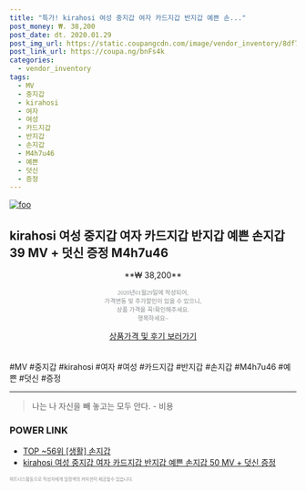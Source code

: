 ```yaml
--- 
title: "특가! kirahosi 여성 중지갑 여자 카드지갑 반지갑 예쁜 손..." 
post_money: ₩. 38,200 
post_date: dt. 2020.01.29 
post_img_url: https://static.coupangcdn.com/image/vendor_inventory/8df7/6c83f2f9f9c8aa478dd7c0505b0868f05577c7787980f5535386e3c10f79.jpg 
post_link_url: https://coupa.ng/bnFs4k 
categories: 
  - vendor_inventory 
tags: 
  - MV 
  - 중지갑 
  - kirahosi 
  - 여자 
  - 여성 
  - 카드지갑 
  - 반지갑 
  - 손지갑 
  - M4h7u46 
  - 예쁜 
  - 덧신 
  - 증정 
--- 
```

[![foo](https://static.coupangcdn.com/image/vendor_inventory/8df7/6c83f2f9f9c8aa478dd7c0505b0868f05577c7787980f5535386e3c10f79.jpg)](https://coupa.ng/bnFs4k) 

## kirahosi 여성 중지갑 여자 카드지갑 반지갑 예쁜 손지갑 39 MV + 덧신 증정 M4h7u46 
<p style="text-align: center;">**₩ 38,200**</p> 
<p style="text-align: center;"><span style="color: #898c8f; font-family: Georgia,Times,serif; font-size: 0.75em;">2020년01월29일에 작성되어, <br>가격변동 및 추가할인이 있을 수 있으니,<br> 상품 가격을 꼭!확인해주세요.<br>행복하세요~</span> 
</p>	 
<div markdown="0" style="text-align: center;"><a href="https://coupa.ng/bnFs4k" class="btn btn--success">상품가격 및 후기 보러가기</a></div> 
<br><br> 
  #MV #중지갑 #kirahosi #여자 #여성 #카드지갑 #반지갑 #손지갑 #M4h7u46 #예쁜 #덧신 #증정 
<hr> 

> 나는 나 자신을 빼 놓고는 모두 안다. - 비용 


### POWER LINK

* <a href="https://blog.naver.com/an0733/221788313788" target="_blank"> TOP ~56위 [생활] 손지갑</a>
* <a href="https://blog.naver.com/fasyy4321/221790254230" target="_blank">kirahosi 여성 중지갑 여자 카드지갑 반지갑 예쁜 손지갑 50 MV + 덧신 증정</a>

<span style="color: #898c8f; font-family: Georgia,Times,serif; font-size: 0.55em;">파트너스활동으로 작성자에게 일정액의 커미션이 제공될수 있습니다.</span> 

